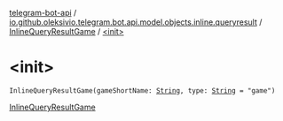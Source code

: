 [telegram-bot-api](../../index.md) / [io.github.oleksivio.telegram.bot.api.model.objects.inline.queryresult](../index.md) / [InlineQueryResultGame](index.md) / [&lt;init&gt;](./-init-.md)

# &lt;init&gt;

`InlineQueryResultGame(gameShortName: `[`String`](https://kotlinlang.org/api/latest/jvm/stdlib/kotlin/-string/index.html)`, type: `[`String`](https://kotlinlang.org/api/latest/jvm/stdlib/kotlin/-string/index.html)` = "game")`

[InlineQueryResultGame](https://core.telegram.org/bots/api/#inlinequeryresultgame)

